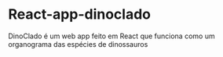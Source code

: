 # React-app-dinoclado

 DinoClado é um web app feito em React que funciona como um organograma das espécies de dinossauros
